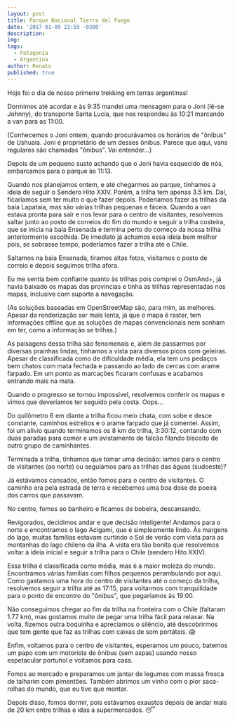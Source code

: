 ```yaml
---
layout: post
title: Parque Nacional Tierra del Fuego
date: '2017-01-09 23:59 -0300'
description: 
img: 
tags:
  - Patagonia
  - Argentina
author: Renato
published: true
---
```


Hoje foi o dia de nosso primeiro trekking em terras argentinas! 

Dormimos até acordar e às 9:35 mandei uma mensagem para o Joni (lê-se Johnny),
do transporte Santa Lucia, que nos respondeu às 10:21 marcando a van para as
11:00.

(Conhecemos o Joni ontem, quando procurávamos os horários de "ônibus" de
Ushuaia. Joni é proprietário de um desses ônibus. Parece que aqui, vans
regulares são chamadas "ônibus". Vai entender...)

Depois de um pequeno susto achando que o Joni havia esquecido de nós,
embarcamos para o parque às 11:13.

Quando nos planejamos ontem, e até chegarmos ao parque, tínhamos a ideia de
seguir o Sendero Hito XXIV. Porém, a trilha tem apenas 3.5 km. Daí, ficaríamos
sem ter muito o que fazer depois. Poderíamos fazer as trilhas da baía Lapataia,
mas são várias trilhas pequenas e fáceis. Quando a van estava pronta para sair
e nos levar para o centro de visitantes, resolvemos saltar junto ao posto de
correios do fim do mundo e seguir a trilha costeira, que se inicia na baía
Ensenada e termina perto do começo da nossa trilha anteriormente escolhida. De
imediato já achamos essa ideia bem melhor pois, se sobrasse tempo, poderíamos
fazer a trilha até o Chile. 

Saltamos na baía Ensenada, tiramos altas fotos, visitamos o posto de correio
e depois seguimos trilha afora.

Eu me sentia bem confiante quanto às trilhas pois comprei o OsmAnd+, já havia
baixado os mapas das províncias e tinha as trilhas representadas nos mapas,
inclusive com suporte a navegação. 

(As soluções baseadas em OpenStreetMap são, para mim, as melhores. Apesar da
renderização ser mais lenta, já que o mapa é raster, tem informações offline
que as soluções de mapas convencionais nem sonham em ter, como a informação se
trilhas.)

As paisagens dessa trilha são fenomenais e, além de passarmos por diversas
prainhas lindas, tínhamos a vista para diversos picos com geleiras. Apesar de
classificada como de dificuldade média, ela tem uns pedaços bem chatos com mata
fechada e passando ao lado de cercas com arame farpado. Em um ponto as
marcações ficaram confusas e acabamos entrando mais na mata. 

Quando o progresso se tornou impossível, resolvemos conferir os mapas e vimos
que deveríamos ter seguido pela costa. Oops...

Do quilômetro 6 em diante a trilha ficou meio chata, com sobe e desce
constante, caminhos estreitos e o arame farpado que já comentei. Assim, foi um
alívio quando terminamos os 8 km de trilha, 3:30:12, contando com duas paradas
para comer e um avistamento de falcão filando biscoito de outro grupo de
caminhantes.

Terminada a trilha, tínhamos que tomar uma decisão: íamos para o centro de
visitantes (ao norte) ou seguíamos para as trilhas das águas (sudoeste)?

Já estávamos cansados, então fomos para o centro de visitantes. O caminho era
pela estrada de terra e recebemos uma boa dose de poeira dos carros que
passavam. 

No centro, fomos ao banheiro e ficamos de bobeira, descansando.

Revigorados, decidimos andar e que decisão inteligente! Andamos para o norte
e encontramos o lago Acigami, que é simplesmente lindo. Às margens do lago,
muitas famílias estavam curtindo o Sol de verão com vista para as montanhas do
lago chileno da ilha. A vista era tão bonita que resolvemos voltar à ideia
inicial e seguir a trilha para o Chile (sendero Hito XXIV).

Essa trilha é classificada como média, mas é a maior moleza do mundo.
Encontramos várias famílias com filhos pequenos perambulando por aqui. Como
gastamos uma hora do centro de visitantes até o começo da trilha, resolvemos
seguir a trilha até as 17:15, para voltarmos com tranquilidade para o ponto de
encontro do "ônibus", que pegaríamos às 19:00.

Não conseguimos chegar ao fim da trilha na fronteira com o Chile (faltaram 1.77
km), mas gostamos muito de pegar uma trilha fácil para relaxar. Na volta,
fizemos outra boquinha e apreciamos o silêncio, até descobrirmos que tem gente
que faz as trilhas com caixas de som portáteis. 😱

Enfim, voltamos para o centro de visitantes, esperamos um pouco, batemos um
papo com um motorista de ônibus (sem aspas) usando nosso espetacular portuñol
e voltamos para casa.

Fomos ao mercado e preparamos um jantar de legumes com massa fresca de talharim
com pimentões. Também abrimos um vinho com o pior saca-rolhas do mundo, que eu
tive que montar. 

Depois disso, fomos dormir, pois estávamos exaustos depois de andar mais de 20
km entre trilhas e idas a supermercados. 😴
